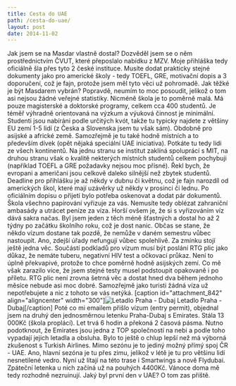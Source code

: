 ```yaml
---
title: Cesta do UAE
path: /cesta-do-uae/
layout: post
date: 2014-11-02
---
```


Jak jsem se na Masdar vlastně dostal? Dozvěděl jsem se o něm prostřednictvím ČVUT, které přeposlalo nabídku z MZV. Moje přihláška tedy oficiálně šla přes tyto 2 české instituce. Musíte dodat prakticky stejné dokumenty jako pro americké školy - tedy TOEFL, GRE, motivační dopis a 3 doporučení, což je fajn, protože jsem měl tyto věci už pohromadě. Jak těžké je být Masdarem vybrán? Popravdě, neumím to moc posoudit, jelikož o tom asi nejsou žádné veřejné statistiky. Nicméně škola je to poměrně malá. Má pouze magisterské a doktorské programy, celkem cca 400 studentů. Je téměř výhradně orientovaná na výzkum a výuková činnost je minimální. Studenti jsou nabíráni podle určitých kvót, takže tu typicky najdete z většiny EU zemí 1-5 lidí (z Česka a Slovenska jsem tu však sám). Obdobně pro asijské a africké země. Samozřejmě je tu také hodně místních a to především dívek (opět nějaká speciální UAE iniciativa). Potkáte tu tedy lidi ze všech kontinentů. Na jednu stranu se institut zaklíná spoluprácí s MIT, na druhou stranu však o kvalitě nekterých místních studentů celkem pochybuji (například TOEFL a GRE požadavky nejsou moc přísné). Řekl bych, že evropani a američani jsou celkově daleko silnější než zbytek studentů. Deadline pro přihlášku je až někdy v dubnu či květnu, což je fajn narozdíl od amerických škol, které mají uzávěrky už někdy v prosinci či lednu. Po oficiálním dopisu o přijetí bylo potřeba oskenovat a dodat pár dokumentů. Škola všechno papírování vyřizuje za vás. Nemusíte tedy oblézat zahraniční ambasády a utrácet peníze za víza. Horší ovšem je, že si s vyřizováním víz dává sakra načas. Byl jsem jeden z těch méně šťastných a dostal ho až 2 týdny po začátku školního roku, což je dost nanic. Občas se stane, že někdo vízum dostane tak pozdě, že nemůže v daném semestru vůbec nastoupit. Ano, zdejší úřady nefungují vůbec spolehlivě. Za zmínku stojí ještě jedna věc. Součástí podkladů pro vízum musí být poslání RTG plic jako důkaz, že nemáte tuberu, negativní HIV test a očkovací průkaz. Není to úplně překvapivé, protože to chce poměrně hodně asijských zemí. Co mě však zarazilo více, že jsem stejné testy musel podstoupit opakovaně i po příletu. RTG plic není zrovna šetrná věc a dostat hned dva během jednoho měsíce nebude asi moc dobré. Samozřejmě jako turisti žádná víza už nepotřebujete a nic z tohoto se vás netýká. [caption id="attachment_842" align="aligncenter" width="300"]![Letadlo Praha - Dubaj](../wp-legacy-content/2014-09-03-15.07.41-300x225.jpg) Letadlo Praha - Dubaj[/caption] Poté co mi emailem přišlo vízum (entry permit), objednal jsem na druhý den jednosměrnou letenku Praha-Dubaj s Emirates. Stála 13 000Kč (škola proplácí). Let trvá 6 hodin a překoná 2 časová pásma. Nutno podotknout, že Emirates jsou jedna z TOP společností na nebi a podle toho vypadají jejich letadla a obsluha. Bylo to ještě o chlup lepší než má výborná zkušenost s Turkish Airlines. Mimo sezónu je to jediný možný přímý spoj ČR - UAE. Ano, hlavní sezóna je tu přes zimu, jelikož v létě je tu pro většinu lidí nesnetilené vedro. Nyní už lítají na této trase i Smartwings a nově Flydubai. Zpáteční letenka u nich začíná už na pouhých 4400Kč. Vánoce doma mě tedy rozhodně nezruinují. Jaký byl první den v UAE? O tom zas příště.